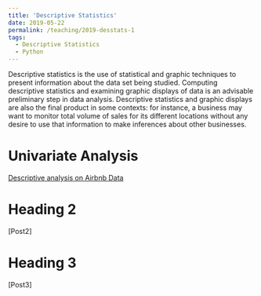 ```yaml
---
title: 'Descriptive Statistics'
date: 2019-05-22
permalink: /teaching/2019-desstats-1
tags:
  - Descriptive Statistics
  - Python
---
```


Descriptive statistics is the use of statistical and graphic techniques to present information about
the data set being studied. Computing descriptive statistics and examining graphic
displays of data is an advisable preliminary step in data analysis. Descriptive statistics and graphic displays are
also the final product in some contexts: for instance, a business may want to
monitor total volume of sales for its different locations without any desire to use
that information to make inferences about other businesses. 




Univariate Analysis
======
[Descriptive analysis on Airbnb Data](https://www.google.com)

Heading 2
======
[Post2]

Heading 3
======
[Post3]

